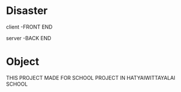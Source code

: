 # Disaster
 
client -FRONT END

server -BACK END

# Object


THIS PROJECT MADE FOR SCHOOL PROJECT IN HATYAIWITTAYALAI SCHOOL
